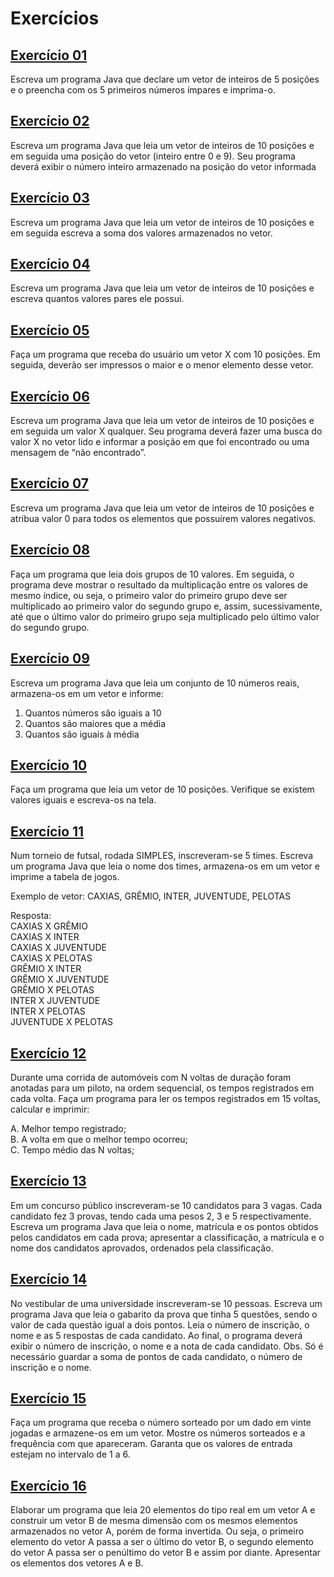 # Exercícios

## [Exercício 01](./exercicio_01.java)
Escreva um programa Java que declare um vetor de inteiros de 5 posições e o preencha com os 5 primeiros números ímpares e imprima-o.

## [Exercício 02](./exercicio_02.java)
Escreva um programa Java que leia um vetor de inteiros de 10 posições e em seguida uma posição do vetor (inteiro entre 0 e 9). Seu programa deverá exibir o número inteiro armazenado na posição do vetor informada

## [Exercício 03](./exercicio_03.java)
Escreva um programa Java que leia um vetor de inteiros de 10 posições e em seguida escreva a soma dos valores armazenados no vetor.

## [Exercício 04](./exercicio_04.java)
Escreva um programa Java que leia um vetor de inteiros de 10 posições e escreva quantos valores pares ele possui.

## [Exercício 05](./exercicio_05.java)
Faça um programa que receba do usuário um vetor X com 10 posições. Em seguida, deverão ser impressos o maior e o menor elemento desse vetor.

## [Exercício 06](./exercicio_06.java)
Escreva um programa Java que leia um vetor de inteiros de 10 posições e em seguida um valor X qualquer. Seu programa deverá fazer uma busca do valor X no vetor lido e informar a posição em que foi encontrado ou uma
mensagem de “não encontrado”.

## [Exercício 07](./exercicio_07.java)
Escreva um programa Java que leia um vetor de inteiros de 10 posições e atribua valor 0 para todos os elementos que possuírem valores negativos.

## [Exercício 08](./exercicio_08.java)
Faça um programa que leia dois grupos de 10 valores. Em seguida, o programa deve mostrar o resultado da multiplicação entre os valores de mesmo índice, ou seja, o primeiro valor do primeiro grupo deve ser multiplicado ao primeiro valor do segundo grupo e, assim, sucessivamente, até que o último valor do primeiro grupo seja multiplicado pelo último valor do segundo grupo.

## [Exercício 09](./exercicio_09.java)
Escreva um programa Java que leia um conjunto de 10 números reais, armazena-os em um vetor e informe:

1. Quantos números são iguais a 10
2. Quantos são maiores que a média
3. Quantos são iguais à média

## [Exercício 10](./exercicio_10.java)
Faça um programa que leia um vetor de 10 posições. Verifique se existem valores iguais e escreva-os na tela.

## [Exercício 11](./exercicio_11.java)
Num torneio de futsal, rodada SIMPLES, inscreveram-se 5 times. Escreva um programa Java que leia o nome dos times, armazena-os em um vetor e imprime a tabela de jogos.

Exemplo de vetor: CAXIAS, GRÊMIO, INTER, JUVENTUDE, PELOTAS

Resposta:
<br>
CAXIAS X GRÊMIO
<br>
CAXIAS X INTER
<br>
CAXIAS X JUVENTUDE
<br>
CAXIAS X PELOTAS
<br>
GRÊMIO X INTER
<br>
GRÊMIO X JUVENTUDE
<br>
GRÊMIO X PELOTAS
<br>
INTER X JUVENTUDE
<br>
INTER X PELOTAS
<br>
JUVENTUDE X PELOTAS

## [Exercício 12](./exercicio_12.java)
Durante uma corrida de automóveis com N voltas de duração foram anotadas para um piloto, na ordem sequencial, os tempos registrados em cada volta. Faça um programa para ler os tempos registrados em 15 voltas, calcular e imprimir:

A. Melhor tempo registrado;
<br>
B. A volta em que o melhor tempo ocorreu;
<br>
C. Tempo médio das N voltas;

## [Exercício 13](./exercicio_13.java)
Em um concurso público inscreveram-se 10 candidatos para 3 vagas. Cada candidato fez 3 provas, tendo cada uma pesos 2, 3 e 5 respectivamente. Escreva um programa Java que leia o nome, matrícula e os pontos obtidos pelos candidatos em cada prova; apresentar a classificação, a matrícula e o nome dos candidatos aprovados, ordenados pela classificação.

## [Exercício 14](./exercicio_14.java)
No vestibular de uma universidade inscreveram-se 10 pessoas.
Escreva um programa Java que leia o gabarito da prova que tinha 5 questões, sendo o valor de cada questão igual a dois pontos. Leia o número de inscrição, o nome e as 5 respostas de cada candidato. Ao final, o programa deverá exibir o número de inscrição, o nome e a nota de cada candidato. Obs. Só é necessário guardar a soma de pontos de cada candidato, o número de inscrição e o nome.

## [Exercício 15](./exercicio_15.java)
Faça um programa que receba o número sorteado por um dado em vinte jogadas e armazene-os em um vetor. Mostre os números sorteados e a frequência com que apareceram. Garanta que os valores de entrada estejam no intervalo de 1 a 6.

## [Exercício 16](./exercicio_16.java)
Elaborar um programa que leia 20 elementos do tipo real em um vetor A e construir um vetor B de mesma dimensão com os mesmos elementos armazenados no vetor A, porém de forma invertida. Ou seja, o primeiro elemento do vetor A passa a ser o último do vetor B, o segundo elemento do vetor A passa ser o penúltimo do vetor B e assim por diante. Apresentar os elementos dos vetores A e B.